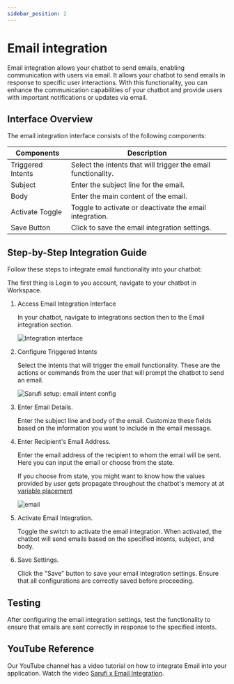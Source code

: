 ```yaml
---
sidebar_position: 2
---
```


# Email integration

Email integration allows your chatbot to send emails, enabling communication with users via email. It allows your chatbot to send emails in response to specific user interactions. With this functionality, you can enhance the communication capabilities of your chatbot and provide users with important notifications or updates via email.

## Interface Overview

The email integration interface consists of the following components:

| Components          | Description                                                |
|-------------------|------------------------------------------------------------|
| Triggered Intents | Select the intents that will trigger the email functionality. |
| Subject           | Enter the subject line for the email.                     |
| Body              | Enter the main content of the email.                       |
| Activate Toggle   | Toggle to activate or deactivate the email integration.    |
| Save Button       | Click to save the email integration settings.             |

## Step-by-Step Integration Guide

Follow these steps to integrate email functionality into your chatbot:

The first thing is Login to you account, navigate to your chatbot in Workspace.

1. Access Email Integration Interface

    In your chatbot, navigate to integrations section then to the Email integration section.

    ![Integration interface](/img/integration_interface_image.png)

1. Configure Triggered Intents

    Select the intents that will trigger the email functionality. These are the actions or commands from the user that will prompt the chatbot to send an email.

    ![Sarufi setup: email intent config](/img/email-intent.png)

1. Enter Email Details.

    Enter the subject line and body of the email. Customize these fields based on the information you want to include in the email message.

1. Enter Recipient's Email Address.

    Enter the email address of the recipient to whom the email will be sent. Here you can input  the email or choose from the state.

    If you choose from state, you might want to know how the values provided by user gets propagate throughout the chatbot's memory at at [variable placement](/docs/add-more-features/Variable-placement)

    ![email](/img/email-details.png)

1. Activate Email Integration.

    Toggle the switch to activate the email integration. When activated, the chatbot will send emails based on the specified intents, subject, and body.

1. Save Settings.

    Click the "Save" button to save your email integration settings. Ensure that all configurations are correctly saved before proceeding.

## Testing

After configuring the email integration settings, test the functionality to ensure that emails are sent correctly in response to the specified intents.

## YouTube Reference

Our YouTube channel has a video tutorial on how to integrate Email into your application. Watch the video [Sarufi x Email Integration](https://www.youtube.com/watch?v=bhHAbIbak-8).
